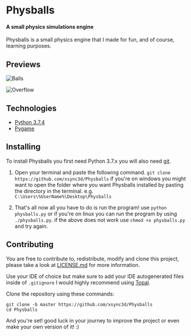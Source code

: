 # Physballs

#### A small physics simulations engine

Physballs is a small physics engine that I made for fun, and of course, learning purposes.

## Previews

![Balls](https://github.com/xsync3d/Physballs/blob/master/docs/demos/demo1.gif)

![Overflow](https://github.com/xsync3d/Physballs/blob/master/docs/demos/demo2.gif)

## Technologies
* [Python 3.7.4](https://www.python.org/)
* [Pygame](https://www.pygame.org/)

## Installing
To install Physballs you first need Python 3.7.x you will also need [git](https://github.com/git/git/blob/master/INSTALL).

1. Open your terminal and paste the following command.
`git clone https://github.com/xsync3d/Physballs`
if you're on windows you might want to open the folder where you want Physballs installed by pasting the directory in the terminal.
e.g. `C:\Users\%UserName%\Desktop\Physballs`

3. That's all now all you have to do is run the program! use `python physballs.py`
or if you're on linux you can run the program by using `./physballs.py`.
if the above does not work use `chmod +x physballs.py` and try again.

## Contributing
You are free to contribute to, redistribute, modify and clone this project, please take a look at [LICENSE.md](https://github.com/xsync3d/Physballs/blob/master/LICENSE.md) for more information.

Use your IDE of choice but make sure to add your IDE autogenerated files inside of `.gitignore` I would highly recommend using [Topal](https://www.toptal.com/developers/gitignore/).

Clone the repository using these commands:
```
git clone -b master https://github.com/xsync3d/Physballs
cd Physballs
```

And you're set! good luck in your journey to improve the project or even make your own version of it! :)
